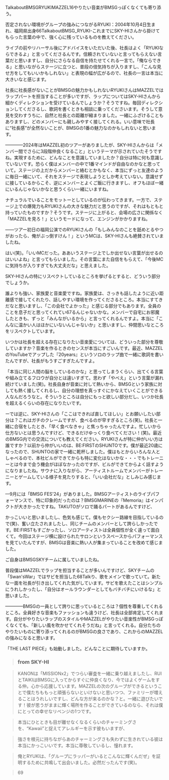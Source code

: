TalkaboutBMSGRYUKIMAZZEL16やりたい音楽がBMSGっぽくなくても寄り添う。
否定されない環境がグループの強みにつながるRYUKI：2004年10月4日生まれ、福岡県出身66TalkaboutBMSG_RYUKI-これまでにSKY-HIさんから掛けてもらった言葉の中で、強く心に残っているものを教えてください。
ライブの前やリハーサル後にアドバイスをいただいた後、社長はよく「RYUKIならできるよ」と言ってくださるんです。信頼されていないと言ってもらえない言葉だと思いますし、自分にさらなる自信を持たせてくれる一言で。「俺ならできる」と思いながらステージに立つと、普段の倍気持ちが入りますし、「こんな見せ方をしてもいいかもしれない」と表現の幅が広がるので、社長の一言は本当に大きいなと感じます。
社長に社長感がないことがBMSGの魅力かもしれないRYUKIさんはMAZZELではラップパートを担当することが多いですが、ラップについてはSKY-HIさんから細かくディレクションを受けているんでしょうか？そうですね。毎回ディレクションしてくださるし、歌詞を書くときも相談に乗ってくださいます。そうして意見を交わすうちに、自然と社長との距離が縮まりました。一緒にふざけることもありますし、どのメンバーにも親しみやすく接してくれる。いい意味で社長に“社長感”が全然ないことが、BMSGの1番の魅力なのかもしれないと思います。
————2024年はMAZZEL初のツアーがありましたが、SKY-HIさんからは「メンバー間でさらに3段階仲良くなること」というテーマが示されていたそうですね。実現するために、どんなことを意識していましたか？自分は特に何も意識していないです。恐らく僕はメンバーの中で1番マインドが自由なのかなと思っていて。ステージの上だからメンバーと絡むとかもなく、本当にずっと友達のように毎日一緒にいて、それをステージで表現しようとしか考えていない。意識せずに接しているからこそ、逆にメンバーとよくご飯に行きますし、オフもほぼ一緒にいるんじゃないかなと思うくらい一緒にいますね。
ナチュラルでいることをモットーとしているのが伝わってきます。一方で、ステージ上での爆発力もRYUKIさんの大きな魅力だと思うのですが、それはもともと持っていたものですか？そうです。ステージに上がると、会場の広さに関係なく「MAZZELを見ろ！」というモードになって、エンジンがかかりますね。
――ツアー初日の福岡公演でのRYUKIさんの「もしみんなのことを舐めとるやつがおったら、俺がぶっ倒すけん！」というMCは、SKY-HIさんも絶賛されていましたね。
はい(笑)。「いいMCだった。ああいうステージ上でしか出せない言葉が出せるのはいいよね」と言ってもらいました。その言葉にまた自信をもらえて、「今後MCに気持ちが入りすぎても大丈夫だな」と思えました。
SKY-HIさんの特にリスペクトしているところを挙げるとすると、どういう部分でしょうか。
誰よりも強い、家族愛と音楽愛ですね。家族愛は、さっきも話したように近い距離感で接してくれたり、話しやすい環境を作ってくださるところ。本当にすてきだなと思いますし、「この会社でよかった」と感じる部分でもあります。全員のことを息子だと思ってくれてい67るんじゃないかな。メンバーで自宅にお邪魔したときも、ずっと「みんながいるから」と言ってくれるんですよ。本当に「こんなに温かい人はほかにいないんじゃないか」と思いますし、仲間思いなところをリスペクトしています。
いつかは社長を超える存在になりたい音楽愛については、どういった部分を尊敬していますか？音楽を作るときのセンスが本当にすごいんです。最近、MAZZELのYouTubeでアップした『20years』というソロのラップ曲で一緒に歌詞を書いたんですが、社長がもうすごすぎたんですよ。
「本当に同じ人間の脳をしているのかな」と思ってしまうくらい、出てくる言葉や組み立てるフロウが自分とは違いすぎて。思わず「やべえ」という言葉が漏れ続けていました(笑)。社長自身が音楽に対して熱いから、BMSGという家族に対しても熱く接してくれるし、自分の理想を真っすぐにかなえていくことができる人なんだろうなと。そういうところは自分にもっと欲しい部分だし、いつか社長を超えるくらいの存在になりたいです。
ーでは逆に、SKY-HIさんの「ここはできれば直してほしい」とお願いしたい部分は？これはガチのクレームですが、食べるのが早すぎるところ(笑)。社長と一緒に合宿をしたとき、「早く食べなきゃ」と焦っちゃったんですよ。忙しいから仕方ないとは思うんですけど、できるだけゆっくり食べてください！(笑)。最近のBMSG内での交流についても教えてください。RYUKIさんが特に仲がいい方は誰ですか？以前から仲がいいのは、BE:FIRSTのSHUNTOです。僕が最近20歳になったので、SHUNTOの家で一緒に乾杯しました。僕はもとからいろんな人としゃべるので、本社ビルができてからも特に変化はないかな・・・でもトレーニーとは今まで会う機会がほぼなかったのですが、ビルができてからよく話すようになりましたね。サウナに入りながら、アーティストルームでメンバーがトレーニーとゲームしている様子を見たりすると、「いい会社だな」としみじみ感じます。
—9月には「BMSG FES'24」がありました。BMSGアーティストのライブパフォーマンスで、特に印象的だったのは？BMSGMARINEの『Memoria』はインパクトが大きかったですね。TAKUTOがソロで踊るパートがあるんですけど、
かっこいいと思いましたし、色気も感じて。僕もセクシー路線を目指しているので(笑)、奮い立たされましたし、同じチームのメンバーとして誇らしかったです。BE:FIRSTもすごかったし、ソロアーティストは全員個性が全く違って面白くて。今回はステージ横に設けられたサロンというスペースからパフォーマンスを見ていたんですが、BMSGは音楽に熱い人が集まっていることを改めて感じました。
ご自身はBMSGSKYチームに属していましたね。
普段僕はMAZZELでラップを担当することが多いんですけど、SKYチームの「Swan'sWar」ではサビを担当した68Talkり、歌をメインで歌っていて。新たな一面を社長が引き出してくれた気がしています。サビを歌えたことはシンプルにうれしかったし、「自分はオールラウンダーとしてもバチバチにいけるな」と思いました。
————BMSGの一員として誇りに思っているところは？個性を尊重してくれるところ。全員好きな音楽もファッションも違うけど、社長は全部肯定してくれます。自分がやりたいラップのスタイルやMAZZELがやりたい音楽性がBMSGっぽくなくても、「新しい風を吹かせてくれそうだね」と言ってくれる。自分たちのやりたいものに寄り添ってくれるのがBMSGの良さであり、これからのMAZZELの強みになると思います。
「THE LAST PIECE」も始動しました。どんなことに期待していますか。

> ### from SKY-HI
> KANONは「MISSIONx2」でつらい審査を一緒に乗り越えましたし、RUIとTAIKIはBMSGに入ってからすぐに仲良くなり、今ではよくゲームをする仲。心から応援しています。MAZZELの次のグループができるということで僕たちももっと頑張らないといけないと思いつつ、ファミリーが増えることはうれしいですし、どんな方が来るのかな？と。一緒に遊びたいです！彼が思うがままに輝く場所を作ることができているのなら、それは僕にとっての幸せなリベンジの1つです。
> 本当にひとときも目が離せなくなるくらいのチャーミングさを、“Kawaii”と捉えてアレルギーを示す彼もいますが、
> 強さを根元に持ちながらあのチャーミングさも失わずに生きれている彼は本当にかっこいいです。本当に尊敬しているし、憧れます。
> 俺とRYUKIは、「グループにラッパーがいるとこんなに輝くんだぜ」を証明するために共鳴して出会いました。必然だったんです(笑)。
> 69

